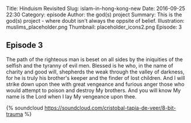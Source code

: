 Title: Hinduism Revisited
Slug: islam-in-hong-kong-new
Date: 2016-09-25 22:30
Category: episode
Author: the god(s) project
Summary: This is the god(s) project - where doubt isn't always the oppsite of belief.
Illustration: muslims_placeholder.png
Thumbnail: placeholder_icons2.png
Episode: 3


## Episode 3

The path of the righteous man is beset on all sides by the iniquities of the selfish and the tyranny of evil men. Blessed is he who, in the name of charity and good will, shepherds the weak through the valley of darkness, for he is truly his brother's keeper and the finder of lost children. And I will strike down upon thee with great vengeance and furious anger those who would attempt to poison and destroy My brothers. And you will know My name is the Lord when I lay My vengeance upon thee.

{% soundcloud https://soundcloud.com/cristobal-tapia-de-veer/8-bit-trauma %}
